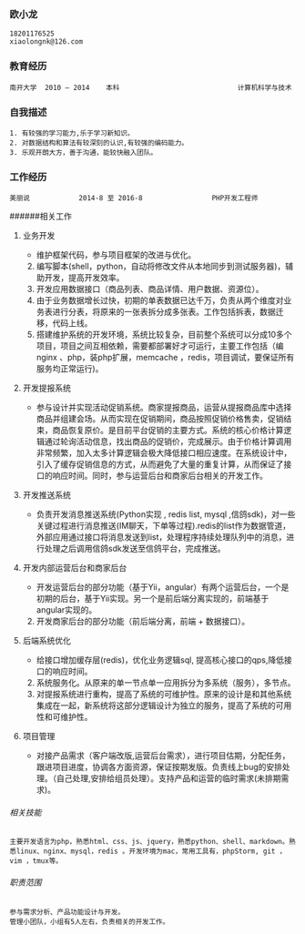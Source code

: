 ### 欧小龙	
	18201176525                                             xiaolongnk@126.com

### 教育经历
	南开大学  2010 — 2014    本科                             计算机科学与技术
### 自我描述
	1. 有较强的学习能力,乐于学习新知识。
	2. 对数据结构和算法有较深刻的认识,有较强的编码能力。 
    3. 乐观开朗大方，善于沟通，能较快融入团队。

### 工作经历

	美丽说            2014-8 至 2016-8                 PHP开发工程师
######相关工作

 1. 业务开发
    
     *  维护框架代码，参与项目框架的改进与优化。
     2. 编写脚本(shell，python，自动将修改文件从本地同步到测试服务器)，辅助开发，提高开发效率。
     3. 开发应用数据接口（商品列表、商品详情、用户数据、资源位）。
     4. 由于业务数据增长过快，初期的单表数据已达千万，负责从两个维度对业务表进行分表，将原来的一张表拆分成多张表。工作包括拆表，数据迁移，代码上线。
     5. 搭建维护系统的开发环境，系统比较复杂，目前整个系统可以分成10多个项目，项目之间互相依赖，需要都部署好才可运行，主要工作包括（编nginx 、php，装php扩展，memcache ，redis，项目调试，要保证所有服务均正常运行)。
     
 2. 开发提报系统
   
     *  参与设计并实现活动促销系统。商家提报商品，运营从提报商品库中选择商品并组建会场。从而实现在促销期间，商品按照促销价格售卖，促销结束，商品恢复原价。是目前平台促销的主要方式。系统的核心价格计算逻辑通过轮询活动信息，找出商品的促销价，完成展示。由于价格计算调用非常频繁，加入太多计算逻辑会极大降低接口相应速度。在系统设计中，引入了缓存促销信息的方式，从而避免了大量的重复计算，从而保证了接口的响应时间。同时，参与运营后台和商家后台相关的开发工作。
     
 3. 开发推送系统
    
     * 负责开发消息推送系统(Python实现 , redis list, mysql ,信鸽sdk)，对一些关键过程进行消息推送(IM聊天，下单等过程).redis的list作为数据管道，外部应用通过接口将消息发送到list，处理程序持续处理队列中的消息，进行处理之后调用信鸽sdk发送至信鸽平台，完成推送。

 4. 开发内部运营后台和商家后台
 
     * 开发运营后台的部分功能（基于Yii，angular）有两个运营后台，一个是初期的后台，基于Yii实现。另一个是前后端分离实现的，前端基于angular实现的。
     2. 开发商家后台的部分功能（前后端分离，前端 + 数据接口）。
 5. 后端系统优化
    
    * 给接口增加缓存层(redis)，优化业务逻辑sql, 提高核心接口的qps,降低接口的响应时间。
    2. 系统服务化。从原来的单一节点单一应用拆分为多系统（服务），多节点。
    3. 对提报系统进行重构，提高了系统的可维护性。原来的设计是和其他系统集成在一起，新系统将这部分逻辑设计为独立的服务，提高了系统的可用性和可维护性。
 6. 项目管理
    
    * 对接产品需求（客户端改版,运营后台需求），进行项目估期，分配任务，跟进项目进度，协调各方面资源，保证按期发版。负责线上bug的安排处理。（自己处理,安排给组员处理）。支持产品和运营的临时需求(未排期需求)。

###### 相关技能
	主要开发语言为php，熟悉html、css、js、jquery，熟悉python、shell、markdown。熟悉linux、nginx、mysql，redis 。开发环境为mac，常用工具有，phpStorm, git ，vim ，tmux等。

###### 职责范围
	参与需求分析、产品功能设计与开发。
	管理小团队，小组有5人左右，负责相关的开发工作。

